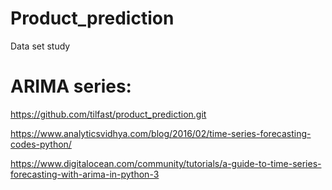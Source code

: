# Product_prediction
Data set study


# ARIMA series:

https://github.com/tilfast/product_prediction.git


https://www.analyticsvidhya.com/blog/2016/02/time-series-forecasting-codes-python/


https://www.digitalocean.com/community/tutorials/a-guide-to-time-series-forecasting-with-arima-in-python-3

